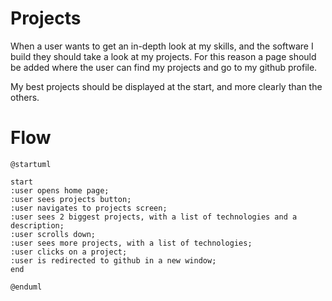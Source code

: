 # Projects
When a user wants to get an in-depth look at my skills, and the software I build they should take a look at my projects. 
For this reason a page should be added where the user can find my projects and go to my github profile.

My best projects should be displayed at the start, and more clearly than the others.

# Flow

```plantuml
@startuml

start
:user opens home page;
:user sees projects button;
:user navigates to projects screen;
:user sees 2 biggest projects, with a list of technologies and a description;
:user scrolls down;
:user sees more projects, with a list of technologies;
:user clicks on a project;
:user is redirected to github in a new window;
end

@enduml
```
